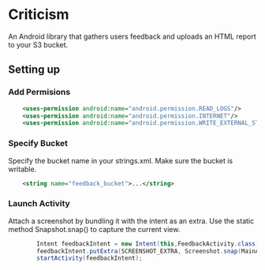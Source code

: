 Criticism
========

An Android library that gathers users feedback and uploads an HTML report to your S3 bucket. 


Setting up
-------------------------

### Add Permisions ###
```xml
    <uses-permission android:name="android.permission.READ_LOGS"/>
    <uses-permission android:name="android.permission.INTERNET"/>
    <uses-permission android:name="android.permission.WRITE_EXTERNAL_STORAGE"/>
```
### Specify Bucket ###
Specify the bucket name in your strings.xml. Make sure the bucket is writable. 
```xml
    <string name="feedback_bucket">...</string>
```
### Launch Activity ###
Attach a screenshot by bundling it with the intent as an extra. Use the static method Snapshot.snap() to capture the current view.
```java
        Intent feedbackIntent = new Intent(this,FeedbackActivity.class);
        feedbackIntent.putExtra(SCREENSHOT_EXTRA, Screenshot.snap(MainActivity.this));
        startActivity(feedbackIntent);
```

